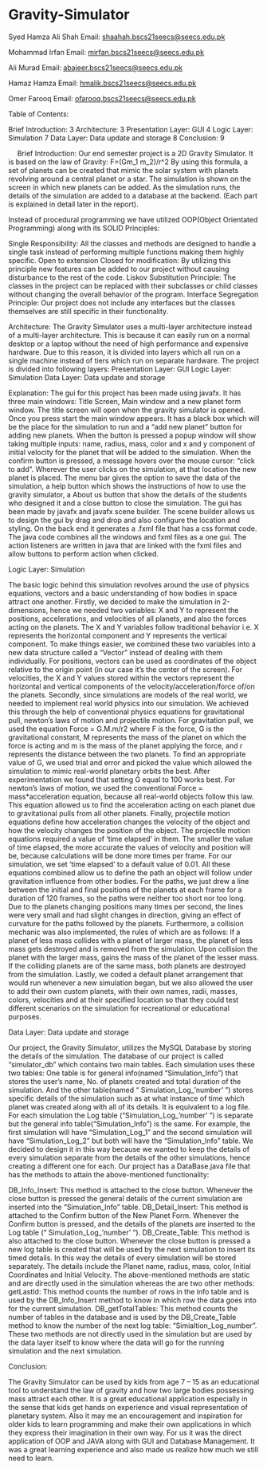 # Gravity-Simulator



Syed Hamza Ali Shah 
Email: shaahah.bscs21seecs@seecs.edu.pk

Mohammad Irfan 
Email: mirfan.bscs21seecs@seecs.edu.pk 

Ali Murad 
Email: abajeer.bscs21seecs@seecs.edu.pk 

Hamaz Hamza 
Email: hmalik.bscs21seecs@seecs.edu.pk 

Omer Farooq
Email: ofarooq.bscs21seecs@seecs.edu.pk 






Table of Contents:

Brief Introduction:	3
Architecture:	3
Presentation Layer: GUI	4
Logic Layer: Simulation	7
Data Layer: Data update and storage	8
Conclusion:	9


 
Brief Introduction:
Our end semester project is a 2D Gravity Simulator. It is based on the law of Gravity:
F=(Gm_1 m_2)/r^2 
By using this formula, a set of planets can be created that mimic the solar system with planets revolving around a central planet or a star. The simulation is shown on the screen in which new planets can be added. As the simulation runs, the details of the simulation are added to a database at the backend. (Each part is explained in detail later in the report).

Instead of procedural programming we have utilized OOP(Object Orientated Programming) along with its SOLID Principles: 

Single Responsibility: All the classes and methods are designed to handle a single task instead of performing multiple functions making them highly specific.
Open to extension Closed for modification: By utilizing this principle new features can be added to our project without causing disturbance to the rest of the code.
Liskov Substitution Principle: The classes in the project can be replaced with their subclasses or child classes without changing the overall behavior of the program.
Interface Segregation Principle: Our project does not include any interfaces but the classes themselves are still specific in their functionality.


Architecture: 
The Gravity Simulator uses a multi-layer architecture instead of a multi-layer architecture. This is because it can easily run on a normal desktop or a laptop without the need of high performance and expensive hardware. Due to this reason, it is divided into layers which all run on a single machine instead of tiers which run on separate hardware. The project is divided into following layers:
Presentation Layer: GUI
Logic Layer: Simulation
Data Layer: Data update and storage

 

Explanation:
The gui for this project has been made using javafx. It has three main windows: Title Screen, Main window and a new planet form window. The title screen will open when the gravity simulator is opened. Once you press start the main window appears. It has a black box which will be the place for the simulation to run and a “add new planet” button for adding new planets. When the button is pressed a popup window will show taking multiple inputs: name, radius, mass, color and x and y component of initial velocity for the planet that will be added to the simulation. When the confirm button is pressed, a message hovers over the mouse cursor: “click to add”. Wherever the user clicks on the simulation, at that location the new planet is placed. The menu bar gives the option to save the data of the simulation, a help button which shows the instructions of how to use the gravity simulator, a About us button that show the details of the students who designed it and a close button to close the simulation.
The gui has been made by javafx and javafx scene builder. The scene builder allows us to design the gui by drag and drop and also configure the location and styling. On the back end it generates a .fxml file that has a css format code. The java code combines all the windows and fxml files as a one gui. The action listeners are written in java that are linked with the fxml files and allow buttons to perform action when clicked.



Logic Layer: Simulation

The basic logic behind this simulation revolves around the use of physics equations, vectors and a basic understanding of how bodies in space attract one another. 
Firstly, we decided to make the simulation in 2-dimensions, hence we needed two variables: X and Y to represent the positions, accelerations, and velocities of all planets, and also the forces acting on the planets. 
The X and Y variables follow traditional behavior i.e. X represents the horizontal component and Y represents the vertical component. To make things easier, we combined these two variables into a new data structure called a “Vector” instead of dealing with them individually. For positions, vectors can be used as coordinates of the object relative to the origin point (in our case it’s the center of the screen). For velocities, the X and Y values stored within the vectors represent the horizontal and vertical components of the velocity/acceleration/force of/on the planets. 
Secondly, since simulations are models of the real world, we needed to implement real world physics into our simulation. We achieved this through the help of conventional physics equations for gravitational pull, newton’s laws of motion and projectile motion.
For gravitation pull, we used the equation Force = G.M.m/r2 where F is the force, G is the gravitational constant, M represents the mass of the planet on which the force is acting and m is the mass of the planet applying the force, and r represents the distance between the two planets. To find an appropriate value of G, we used trial and error and picked the value which allowed the simulation to mimic real-world planetary orbits the best. After experimentation we found that setting G equal to 100 works best. For newton’s laws of motion, we used the conventional Force = mass*acceleration equation, because all real-world objects follow this law. This equation allowed us to find the acceleration acting on each planet due to gravitational pulls from all other planets. Finally, projectile motion equations define how acceleration changes the velocity of the object and how the velocity changes the position of the object. The projectile motion equations required a value of ‘time elapsed’ in them. The smaller the value of time elapsed, the more accurate the values of velocity and position will be, because calculations will be done more times per frame. For our simulation, we set ‘time elapsed’ to a default value of 0.01.
All these equations combined allow us to define the path an object will follow under gravitation influence from other bodies. For the paths, we just drew a line between the initial and final positions of the planets at each frame for a duration of 120 frames, so the paths were neither too short nor too long. Due to the planets changing positions many times per second, the lines were very small and had slight changes in direction, giving an effect of curvature for the paths followed by the planets.
Furthermore, a collision mechanic was also implemented, the rules of which are as follows: 
If a planet of less mass collides with a planet of larger mass, the planet of less mass gets destroyed and is removed from the simulation.
Upon collision the planet with the larger mass, gains the mass of the planet of the lesser mass.
If the colliding planets are of the same mass, both planets are destroyed from the simulation.
Lastly, we coded a default planet arrangement that would run whenever a new simulation began, but we also allowed the user to add their own custom planets, with their own names, radii, masses, colors, velocities and at their specified location so that they could test different scenarios on the simulation for recreational or educational purposes.



Data Layer: Data update and storage

Our project, the Gravity Simulator, utilizes the MySQL Database by storing the details of the simulation. The database of our project is called “simulator_db” which contains two main tables. Each simulation uses these two tables: One table is for general info(named “Simulation_Info”) that stores the user’s name,  No. of planets created and total duration of the simulation. And the other table(named  “ Simulation_Log_’number’ ”) stores specific details of the simulation such as at what instance of time which planet was created along with all of its details. It is equivalent to a log file. For each simulation the Log table (“Simulation_Log_’number’ ”) is separate but the general info table(“Simulation_Info”) is the same. For example, the first simulation will have “Simulation_Log_1” and the second simulation will have “Simulation_Log_2” but both will have the “Simulation_Info” table. We decided to design it in this way because we wanted to keep the details of every simulation separate from the details of the other simulations, hence creating a different one for each.
Our project has a DataBase.java file that has the methods to attain the above-mentioned functionality:

DB_Info_Insert:
This method is attached to the close button. Whenever the close button is pressed the general details of the current simulation are inserted into the “Simulation_Info” table.
DB_Detail_Insert:
This method is attached to the Confirm button of the New Planet Form. Whenever the Confirm button is pressed, and the details of the planets are inserted to the Log table (“ Simulation_Log_’number’ “).
DB_Create_Table:
This method is also attached to the close button. Whenever the close button is pressed a new log table is created that will be used by the next simulation to insert its timed details. In this way the details of every simulation will be stored separately. The details include the Planet name, radius, mass, color, Initial Coordinates and Initial Velocity.
The above-mentioned methods are static and are directly used in the simulation whereas the are two other methods: 
getLastId: 
This method counts the number of rows in the info table and is used by the DB_Info_Insert method to know in which row the data goes into for the current simulation.
DB_getTotalTables:
This method counts the number of tables in the database and is used by the DB_Create_Table method to know the number of the next log table: “Simialtion_Log_number”.
These two methods are not directly used in the simulation but are used by the data layer itself to know where the data will go for the running simulation and the next simulation.


Conclusion:

The Gravity Simulator can be used by kids from age 7 – 15 as an educational tool to understand the law of gravity and how two large bodies possessing mass attract each other. It is a great educational application especially in the sense that kids get hands on experience and visual representation of planetary system. Also it may me an encouragement and inspiration for older kids to learn programming and make their own applications in which they express their imagination in their own way. 
For us it was the direct application of OOP and JAVA along with GUI and Database Management. It was a great learning experience and also made us realize how much we still need to learn.

